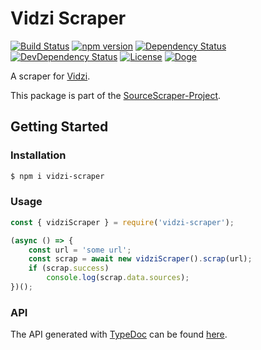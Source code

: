 # Vidzi Scraper

[![Build Status](https://travis-ci.org/OpenByteDev/SourceScraper.svg?branch=master)](https://travis-ci.org/OpenByteDev/SourceScraper)
[![npm version](https://badge.fury.io/js/vidzi-scraper.svg)](https://www.npmjs.com/package/vidzi-scraper)
[![Dependency Status](https://david-dm.org/OpenByteDev/SourceScraper/status.svg?path=packages%2Fvidzi-scraper)](https://david-dm.org/OpenByteDev/SourceScraper?path=packages%2Fvidzi-scraper)
[![DevDependency Status](https://david-dm.org/OpenByteDev/SourceScraper/dev-status.svg?path=packages%2Fvidzi-scraper)](https://david-dm.org/OpenByteDev/SourceScraper?path=packages%2Fvidzi-scraper&type=dev)
[![License](https://img.shields.io/github/license/mashape/apistatus.svg)](https://opensource.org/licenses/MIT)
[![Doge](https://img.shields.io/badge/doge-wow-yellow.svg)]()

A scraper for [Vidzi](https://www.vidzi.tv/).

This package is part of the [SourceScraper-Project](https://github.com/OpenByteDev/SourceScraper).


## Getting Started
### Installation
```bash
$ npm i vidzi-scraper
```


### Usage

```js
const { vidziScraper } = require('vidzi-scraper');

(async () => {
    const url = 'some url';
    const scrap = await new vidziScraper().scrap(url);
    if (scrap.success)
        console.log(scrap.data.sources);
})();
```


### API
The API generated with [TypeDoc](http://typedoc.org/) can be found [here](https://openbytedev.github.io/SourceScraper/packages/vidzi-scraper/docs/).
